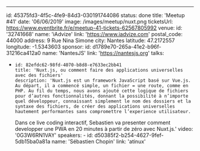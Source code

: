 ---

id: 45375fd3-4f5c-4fe9-84d3-030191744086
status: done
title: 'Meetup #41'
date: '06/06/2019'
image: /images/meetup/nuxt.png
ticketsUrl: https://www.eventbrite.fr/e/meetup-41-tickets-62567805992
venue:
id: '32741668'
name: 'iAdvize'
link: 'https://www.iadvize.com'
postal_code: 44000
address: 9 Rue Nina Simone
city: Nantes
latitude: 47.2172557
longitude: -1.5343603
sponsor:
id: d1789e70-265a-41e2-b96f-31216ca412a0
name: 'NantesJS'
link: 'https://nantesjs.org'
talks:

-     id: 82efdc62-98fd-4070-b8d8-e7633ec2bb41
      title: 'Nuxt.js, ou comment faire des applications universelles avec des fichiers'
      description: 'Nuxt.js est un framework JavaScript basé sur Vue.js. Au départ, il a commencé simple, un fichier = une route, comme en PHP. Au fil du temps, nous avons ajouté cette logique de fichiers pour d’autres fonctionnalités, donnant la possibilité à n’importe quel développeur, connaissant simplement le nom des dossiers et la syntaxe des fichiers, de créer des applications universelles hautement performantes sans compromettre l’experience utilisateur.
    Dans ce live coding interactif, Sebastien va presenter comment developper une PWA en 20 minutes à partir de zéro avec Nuxt.js.'
    video: '0G3W6RN1VAY'
    speakers: -
    id: d50385f2-b254-4627-9fef-5db15ba0a81a
    name: 'Sébastien Chopin'
    link: 'atinux'
